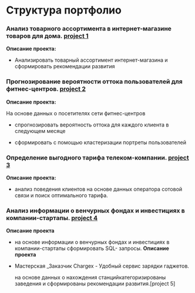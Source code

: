 # Структура портфолио

### Анализ товарного ассортимента в интернет-магазине товаров для дома. [project 1](https://github.com/Gaisenova/repository/tree/main/Project%201) 

**Описание проекта:** 

- Анализировать товарный ассортимент интернет-магазина и сформировать рекомендации развития


### Прогнозирование вероятности оттока пользователей для фитнес-центров. [project 2](https://github.com/Gaisenova/repository/tree/main/Project%202) 

**Описание проекта:**

На основе данных о посетителях сети фитнес-центров

- спрогнозировать вероятность оттока для каждого клиента в следующем месяце

- сформировать с помощью кластеризации портреты пользователей

### Определение выгодного тарифа телеком-компании. [project 3](https://github.com/Gaisenova/repository/tree/main/Project%203) 

**Описание проекта:** 

- анализ поведения клиентов на основе данных оператора сотовой связи и поиск оптимального тарифа.

### Анализ информации о венчурных фондах и инвестициях в компании-стартапы. [project 4](https://github.com/Gaisenova/repository/tree/main/Project%204) 
           
**Описание проекта**

- на основе информации о венчурных фондах и инвестициях в компании-стартапы сформировать SQL- запросы.
**Описание проекта**
- Мастерская _Заказчик Chargex - Удобный сервис зарядки гаджетов.

  на основе данных о нахождения станцийкатегоризированы заведения и сформированы рекомендации развития.[project 5]


